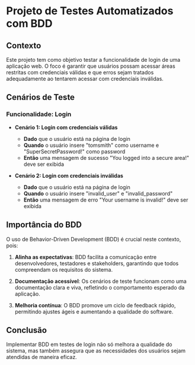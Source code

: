 # Projeto de Testes Automatizados com BDD

## Contexto

Este projeto tem como objetivo testar a funcionalidade de login de uma aplicação web. O foco é garantir que usuários possam acessar áreas restritas com credenciais válidas e que erros sejam tratados adequadamente ao tentarem acessar com credenciais inválidas.

## Cenários de Teste

### Funcionalidade: Login

- **Cenário 1: Login com credenciais válidas**

  - **Dado** que o usuário está na página de login
  - **Quando** o usuário insere "tomsmith" como username e "SuperSecretPassword!" como password
  - **Então** uma mensagem de sucesso "You logged into a secure area!" deve ser exibida

- **Cenário 2: Login com credenciais inválidas**
  - **Dado** que o usuário está na página de login
  - **Quando** o usuário insere "invalid_user" e "invalid_password"
  - **Então** uma mensagem de erro "Your username is invalid!" deve ser exibida

## Importância do BDD

O uso de Behavior-Driven Development (BDD) é crucial neste contexto, pois:

1. **Alinha as expectativas**: BDD facilita a comunicação entre desenvolvedores, testadores e stakeholders, garantindo que todos compreendam os requisitos do sistema.

2. **Documentação acessível**: Os cenários de teste funcionam como uma documentação clara e viva, refletindo o comportamento esperado da aplicação.

3. **Melhoria contínua**: O BDD promove um ciclo de feedback rápido, permitindo ajustes ágeis e aumentando a qualidade do software.

## Conclusão

Implementar BDD em testes de login não só melhora a qualidade do sistema, mas também assegura que as necessidades dos usuários sejam atendidas de maneira eficaz.
